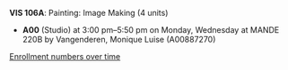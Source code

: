 **VIS 106A**: Painting:  Image Making (4 units)

- **A00** (Studio) at 3:00 pm–5:50 pm on Monday, Wednesday at MANDE 220B by Vangenderen, Monique Luise (A00887270)

[Enrollment numbers over time](./VIS106A.tsv)
